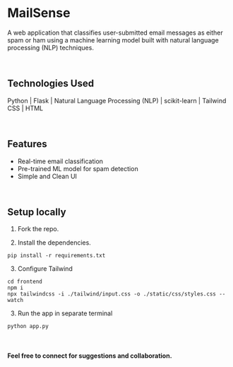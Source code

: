 # MailSense

A web application that classifies user-submitted email messages as either spam or ham using a machine learning model built with natural language processing (NLP) techniques.

<br>


## Technologies Used

Python | Flask | Natural Language Processing (NLP) | scikit-learn | Tailwind CSS | HTML

<br>

## Features

- Real-time email classification
- Pre-trained ML model for spam detection
- Simple and Clean UI

<br>

## Setup locally

1. Fork the repo.  

2. Install the dependencies.
```
pip install -r requirements.txt
```
3. Configure Tailwind
```
cd frontend
npm i
npx tailwindcss -i ./tailwind/input.css -o ./static/css/styles.css --watch
```

3. Run the app in separate terminal
```
python app.py
```
<br>

#### Feel free to connect for suggestions and collaboration.